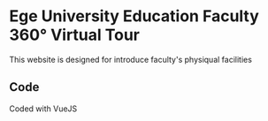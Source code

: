 # Ege University Education Faculty 360° Virtual Tour

This website is designed for introduce faculty's physiqual facilities

## Code

Coded with VueJS
